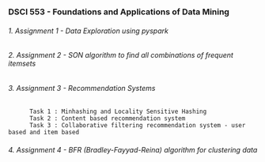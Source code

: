 ### DSCI 553 - Foundations and Applications of Data Mining

###### 1. Assignment 1 - Data Exploration using pyspark
###### 2. Assignment 2 - SON algorithm to find all combinations of frequent itemsets
###### 3. Assignment 3 - Recommendation Systems
          Task 1 : Minhashing and Locality Sensitive Hashing
          Task 2 : Content based recommendation system
          Task 3 : Collaborative filtering recommendation system - user based and item based
###### 4. Assignment 4 - BFR (Bradley-Fayyad-Reina) algorithm for clustering data
